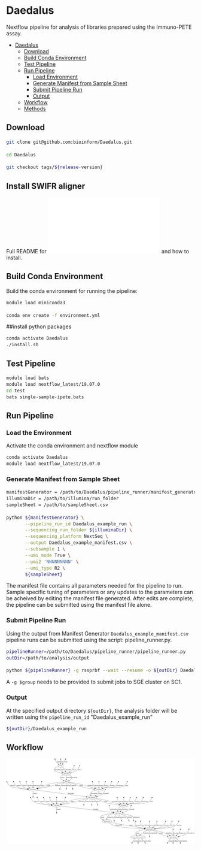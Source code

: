 # Daedalus

Nextflow pipeline for analysis of libraries prepared using the Immuno-PETE assay.

- [Daedalus](#daedalus)
    - [Download](#download)
    - [Build Conda Environment](#build-conda-environment)
    - [Test Pipeline](#test-pipeline)
    - [Run Pipeline](#run-pipeline)
        - [Load Environment](#load-the-environment)
        - [Generate Manifest from Sample Sheet](#generate-manifest-from-sample-sheet)
        - [Submit Pipeline Run](#submit-pipeline-run)
        - [Output](#output)
    - [Workflow](#workflow)
    - [Methods](#methods)

## Download

```bash
git clone git@github.com:bioinform/Daedalus.git

cd Daedalus

git checkout tags/${release-version}
```

## Install SWIFR aligner
Full README for ![swifr](packages/swifr/README.md) and how to install.


## Build Conda Environment

Build the conda environment for running the pipeline:

```bash
module load miniconda3

conda env create -f environment.yml
```

##install python packages
```bash
conda activate Daedalus
./install.sh

```

## Test Pipeline

```bash
module load bats
module load nextflow_latest/19.07.0
cd test
bats single-sample-ipete.bats
```

## Run Pipeline

### Load the Environment

Activate the conda environment and nextflow module 

```bash
conda activate Daedalus
module load nextflow_latest/19.07.0
```

### Generate Manifest from Sample Sheet

```bash
manifestGenerator = /path/to/Daedalus/pipeline_runner/manifest_generator.py
illuminaDir = /path/to/illumina/run_folder
sampleSheet = /path/to/sampleSheet.csv

python ${manifestGenerator} \
       --pipeline_run_id Daedalus_example_run \
       --sequencing_run_folder ${illuminaDir} \
       --sequencing_platform NextSeq \
       --output Daedalus_example_manifest.csv \
       --subsample 1 \
       --umi_mode True \
       --umi2 'NNNNNNNNN' \
       --umi_type R2 \
	   ${sampleSheet}

```

The manifest file contains all parameters needed for the pipeline to run. Sample specific tuning of parameters or any updates to the parameters can be acheived by editing the manifest file generated. After edits are complete, the pipeline can be submitted using the manifest file alone.

### Submit Pipeline Run

Using the output from Manifest Generator `Daedalus_example_manifest.csv` pipeline runs can be submitted using the script: pipeline_runner.py.

```bash
pipelineRunner=/path/to/Daedalus/pipeline_runner/pipeline_runner.py
outDir=/path/to/analysis/output

python ${pipelineRunner} -g rssprbf --wait --resume -o ${outDir} Daedalus_example_manifest.csv
``````

A `-g $group` needs to be provided to submit jobs to SGE cluster on SC1. 

### Output

At the specified output directory `${outDir}`, the analysis folder will be written using the `pipeline_run_id` "Daedalus_example_run"  

```bash
${outDir}/Daedalus_example_run
```

## Workflow

![workflow](docs/img/flowchart.png)








